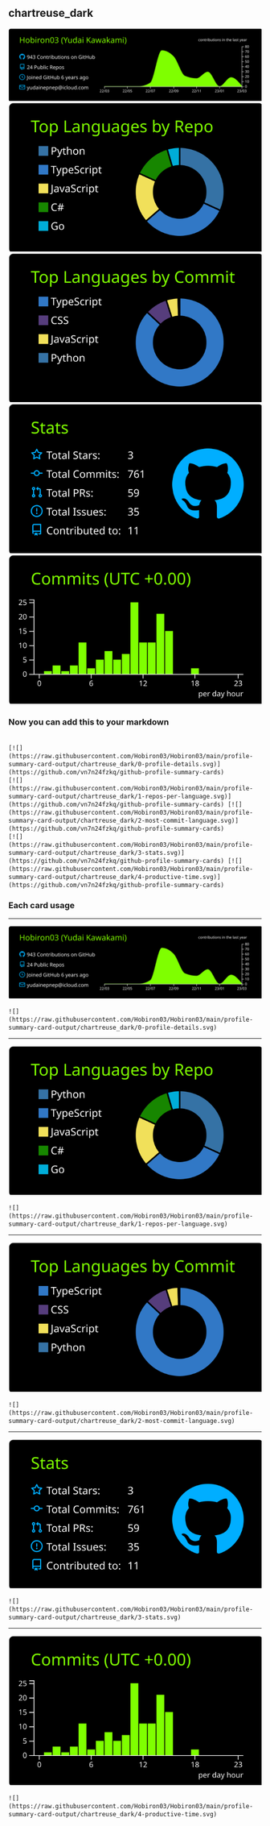## chartreuse_dark

[![](./0-profile-details.svg)](https://github.com/vn7n24fzkq/github-profile-summary-cards)
[![](./1-repos-per-language.svg)](https://github.com/vn7n24fzkq/github-profile-summary-cards) [![](./2-most-commit-language.svg)](https://github.com/vn7n24fzkq/github-profile-summary-cards)
[![](./3-stats.svg)](https://github.com/vn7n24fzkq/github-profile-summary-cards) [![](./4-productive-time.svg)](https://github.com/vn7n24fzkq/github-profile-summary-cards)
### Now you can add this to your markdown
```

[![](https://raw.githubusercontent.com/Hobiron03/Hobiron03/main/profile-summary-card-output/chartreuse_dark/0-profile-details.svg)](https://github.com/vn7n24fzkq/github-profile-summary-cards)
[![](https://raw.githubusercontent.com/Hobiron03/Hobiron03/main/profile-summary-card-output/chartreuse_dark/1-repos-per-language.svg)](https://github.com/vn7n24fzkq/github-profile-summary-cards) [![](https://raw.githubusercontent.com/Hobiron03/Hobiron03/main/profile-summary-card-output/chartreuse_dark/2-most-commit-language.svg)](https://github.com/vn7n24fzkq/github-profile-summary-cards)
[![](https://raw.githubusercontent.com/Hobiron03/Hobiron03/main/profile-summary-card-output/chartreuse_dark/3-stats.svg)](https://github.com/vn7n24fzkq/github-profile-summary-cards) [![](https://raw.githubusercontent.com/Hobiron03/Hobiron03/main/profile-summary-card-output/chartreuse_dark/4-productive-time.svg)](https://github.com/vn7n24fzkq/github-profile-summary-cards)

```

### Each card usage
---

![](./0-profile-details.svg)

```
![](https://raw.githubusercontent.com/Hobiron03/Hobiron03/main/profile-summary-card-output/chartreuse_dark/0-profile-details.svg)
```

    

---

![](./1-repos-per-language.svg)

```
![](https://raw.githubusercontent.com/Hobiron03/Hobiron03/main/profile-summary-card-output/chartreuse_dark/1-repos-per-language.svg)
```

    

---

![](./2-most-commit-language.svg)

```
![](https://raw.githubusercontent.com/Hobiron03/Hobiron03/main/profile-summary-card-output/chartreuse_dark/2-most-commit-language.svg)
```

    

---

![](./3-stats.svg)

```
![](https://raw.githubusercontent.com/Hobiron03/Hobiron03/main/profile-summary-card-output/chartreuse_dark/3-stats.svg)
```

    

---

![](./4-productive-time.svg)

```
![](https://raw.githubusercontent.com/Hobiron03/Hobiron03/main/profile-summary-card-output/chartreuse_dark/4-productive-time.svg)
```

    
